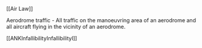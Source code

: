 [[Air Law]]

Aerodrome traffic - All traffic on the manoeuvring area of an aerodrome and all aircraft flying in the vicinity of an aerodrome.

[[ANKInfallibilityInfallibilityI]]